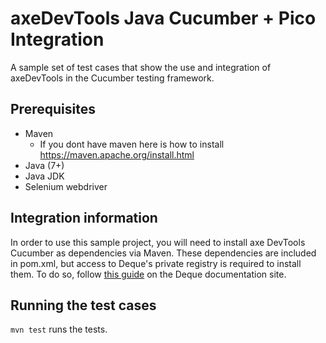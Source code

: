 # axeDevTools Java Cucumber + Pico Integration
A sample set of test cases that show the use and integration of axeDevTools in the Cucumber testing framework.
## Prerequisites
  * Maven 
    * If you dont have maven here is how to install https://maven.apache.org/install.html
  * Java (7+)
  * Java JDK
  * Selenium webdriver
  
## Integration information
In order to use this sample project, you will need to install axe DevTools Cucumber as dependencies via Maven. These dependencies are included in pom.xml, but access to Deque's private registry is required to install them. To do so, follow [this guide](https://axe-devtools-html-docs.deque.com/reference/java/agora.html) on the Deque documentation site.

## Running the test cases

`mvn test` runs the tests.
